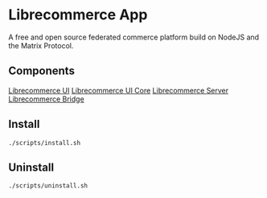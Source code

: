 # Librecommerce App

A free and open source federated commerce platform build on NodeJS and the Matrix Protocol.

## Components
[Librecommerce UI](https://github.com/saandre15/librecommerce-ui)
[Librecommerce UI Core](https://github.com/saandre15/librecommerce-ui-core)
[Librecommerce Server](https://github.com/saandre15/librecommerce-server)
[Librecommerce Bridge](https://github.com/saandre15/librecommerce-bridge)

## Install

```
./scripts/install.sh
```

## Uninstall

```
./scripts/uninstall.sh
```
